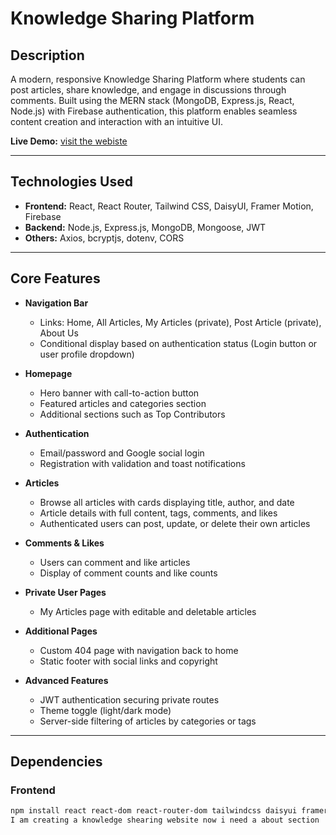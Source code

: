 # Knowledge Sharing Platform



## Description
A modern, responsive Knowledge Sharing Platform where students can post articles, share knowledge, and engage in discussions through comments. Built using the MERN stack (MongoDB, Express.js, React, Node.js) with Firebase authentication, this platform enables seamless content creation and interaction with an intuitive UI.

**Live Demo:** [visit the webiste](https://knownet-client.vercel.app/)

---

## Technologies Used
- **Frontend:** React, React Router, Tailwind CSS, DaisyUI, Framer Motion, Firebase
- **Backend:** Node.js, Express.js, MongoDB, Mongoose, JWT
- **Others:** Axios, bcryptjs, dotenv, CORS

---

## Core Features

- **Navigation Bar**
  - Links: Home, All Articles, My Articles (private), Post Article (private), About Us
  - Conditional display based on authentication status (Login button or user profile dropdown)

- **Homepage**
  - Hero banner with call-to-action button
  - Featured articles and categories section
  - Additional sections such as Top Contributors

- **Authentication**
  - Email/password and Google social login
  - Registration with validation and toast notifications

- **Articles**
  - Browse all articles with cards displaying title, author, and date
  - Article details with full content, tags, comments, and likes
  - Authenticated users can post, update, or delete their own articles

- **Comments & Likes**
  - Users can comment and like articles
  - Display of comment counts and like counts

- **Private User Pages**
  - My Articles page with editable and deletable articles

- **Additional Pages**
  - Custom 404 page with navigation back to home
  - Static footer with social links and copyright

- **Advanced Features**
  - JWT authentication securing private routes
  - Theme toggle (light/dark mode)
  - Server-side filtering of articles by categories or tags

---

## Dependencies

### Frontend
```bash
npm install react react-dom react-router-dom tailwindcss daisyui framer-motion firebase axios
I am creating a knowledge shearing website now i need a about section . Can give me a about section that can contain contect section help line and others nessasery things that a about page need to . Now please give me the about page with using react react router  tailwind daisyui  and other nessarsaery tihngs